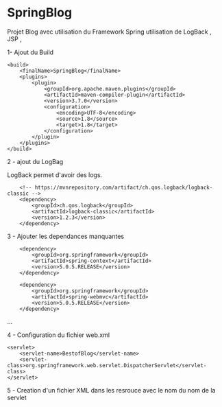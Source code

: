 # SpringBlog
Projet Blog avec utilisation du Framework Spring
utilisation de LogBack , JSP , 


1- Ajout du Build 

	<build>
		<finalName>SpringBlog</finalName>
		<plugins>
			<plugin>
				<groupId>org.apache.maven.plugins</groupId>
				<artifactId>maven-compiler-plugin</artifactId>
				<version>3.7.0</version>
				<configuration>
					<encoding>UTF-8</encoding>
					<source>1.8</source>
					<target>1.8</target>
				</configuration>
			</plugin>
		</plugins>
	</build>

2 - ajout du LogBag

LogBack permet d'avoir des logs.


		<!-- https://mvnrepository.com/artifact/ch.qos.logback/logback-classic -->
		<dependency>
			<groupId>ch.qos.logback</groupId>
			<artifactId>logback-classic</artifactId>
			<version>1.2.3</version>
		</dependency>
		

3 - Ajouter les dependances manquantes


		<dependency>
			<groupId>org.springframework</groupId>
			<artifactId>spring-context</artifactId>
			<version>5.0.5.RELEASE</version>
		</dependency>
		
		<dependency>
			<groupId>org.springframework</groupId>
			<artifactId>spring-webmvc</artifactId>
			<version>5.0.5.RELEASE</version>
		</dependency>
...


4 - Configuration du fichier web.xml

	<servlet>
		<servlet-name>BestofBlog</servlet-name>
		<servlet-class>org.springframework.web.servlet.DispatcherServlet</servlet-class>
	</servlet>

5 - Creation d'un fichier XML dans les resrouce avec le nom du nom de la servlet

